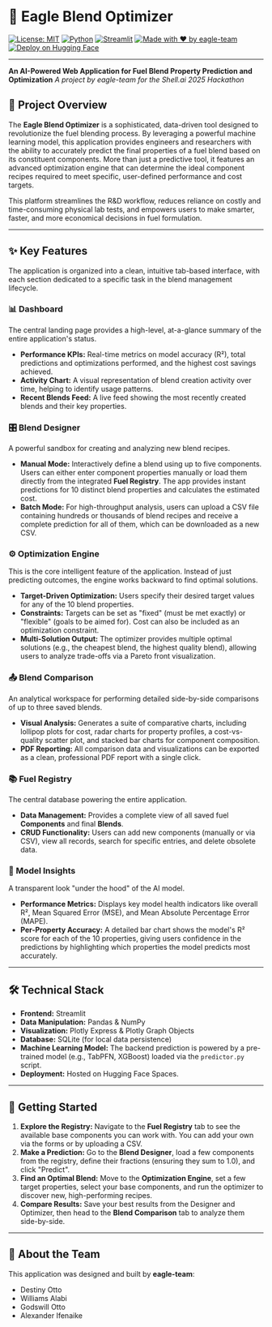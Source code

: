 # 🦅 Eagle Blend Optimizer

[![License: MIT](https://img.shields.io/badge/License-MIT-yellow.svg)](LICENSE)
[![Python](https://img.shields.io/badge/python-3.10-blue.svg)](https://www.python.org/downloads/release/python-3100/)
[![Streamlit](https://img.shields.io/badge/Streamlit-1.35.0-FF4B4B.svg)](https://streamlit.io)
[![Made with ❤️ by eagle-team](https://img.shields.io/badge/Made%20with-❤️-red)](https://github.com/eagle-team)
[![Deploy on Hugging Face](https://img.shields.io/badge/🤗-Hugging%20Face%20Spaces-blue)](https://huggingface.co/spaces/eagle-team/eagle-blend-optimizer)

---


**An AI-Powered Web Application for Fuel Blend Property Prediction and Optimization**
*A project by eagle-team for the Shell.ai 2025 Hackathon*

## 📜 Project Overview

The **Eagle Blend Optimizer** is a sophisticated, data-driven tool designed to revolutionize the fuel blending process. By leveraging a powerful machine learning model, this application provides engineers and researchers with the ability to accurately predict the final properties of a fuel blend based on its constituent components. More than just a predictive tool, it features an advanced optimization engine that can determine the ideal component recipes required to meet specific, user-defined performance and cost targets.

This platform streamlines the R&D workflow, reduces reliance on costly and time-consuming physical lab tests, and empowers users to make smarter, faster, and more economical decisions in fuel formulation.



---

## ✨ Key Features

The application is organized into a clean, intuitive tab-based interface, with each section dedicated to a specific task in the blend management lifecycle.

### 📊 Dashboard
The central landing page provides a high-level, at-a-glance summary of the entire application's status.
-   **Performance KPIs:** Real-time metrics on model accuracy (R²), total predictions and optimizations performed, and the highest cost savings achieved.
-   **Activity Chart:** A visual representation of blend creation activity over time, helping to identify usage patterns.
-   **Recent Blends Feed:** A live feed showing the most recently created blends and their key properties.

### 🎛️ Blend Designer
A powerful sandbox for creating and analyzing new blend recipes.
-   **Manual Mode:** Interactively define a blend using up to five components. Users can either enter component properties manually or load them directly from the integrated **Fuel Registry**. The app provides instant predictions for 10 distinct blend properties and calculates the estimated cost.
-   **Batch Mode:** For high-throughput analysis, users can upload a CSV file containing hundreds or thousands of blend recipes and receive a complete prediction for all of them, which can be downloaded as a new CSV.

### ⚙️ Optimization Engine
This is the core intelligent feature of the application. Instead of just predicting outcomes, the engine works backward to find optimal solutions.
-   **Target-Driven Optimization:** Users specify their desired target values for any of the 10 blend properties.
-   **Constraints:** Targets can be set as "fixed" (must be met exactly) or "flexible" (goals to be aimed for). Cost can also be included as an optimization constraint.
-   **Multi-Solution Output:** The optimizer provides multiple optimal solutions (e.g., the cheapest blend, the highest quality blend), allowing users to analyze trade-offs via a Pareto front visualization.

### 📤 Blend Comparison
An analytical workspace for performing detailed side-by-side comparisons of up to three saved blends.
-   **Visual Analysis:** Generates a suite of comparative charts, including lollipop plots for cost, radar charts for property profiles, a cost-vs-quality scatter plot, and stacked bar charts for component composition.
-   **PDF Reporting:** All comparison data and visualizations can be exported as a clean, professional PDF report with a single click.

### 📚 Fuel Registry
The central database powering the entire application.
-   **Data Management:** Provides a complete view of all saved fuel **Components** and final **Blends**.
-   **CRUD Functionality:** Users can add new components (manually or via CSV), view all records, search for specific entries, and delete obsolete data.

### 🧠 Model Insights
A transparent look "under the hood" of the AI model.
-   **Performance Metrics:** Displays key model health indicators like overall R², Mean Squared Error (MSE), and Mean Absolute Percentage Error (MAPE).
-   **Per-Property Accuracy:** A detailed bar chart shows the model's R² score for each of the 10 properties, giving users confidence in the predictions by highlighting which properties the model predicts most accurately.

---

## 🛠️ Technical Stack

-   **Frontend:** Streamlit
-   **Data Manipulation:** Pandas & NumPy
-   **Visualization:** Plotly Express & Plotly Graph Objects
-   **Database:** SQLite (for local data persistence)
-   **Machine Learning Model:** The backend prediction is powered by a pre-trained model (e.g., TabPFN, XGBoost) loaded via the `predictor.py` script.
-   **Deployment:** Hosted on Hugging Face Spaces.

---

## 🚀 Getting Started

1.  **Explore the Registry:** Navigate to the **Fuel Registry** tab to see the available base components you can work with. You can add your own via the forms or by uploading a CSV.
2.  **Make a Prediction:** Go to the **Blend Designer**, load a few components from the registry, define their fractions (ensuring they sum to 1.0), and click "Predict".
3.  **Find an Optimal Blend:** Move to the **Optimization Engine**, set a few target properties, select your base components, and run the optimizer to discover new, high-performing recipes.
4.  **Compare Results:** Save your best results from the Designer and Optimizer, then head to the **Blend Comparison** tab to analyze them side-by-side.

---

## 👥 About the Team

This application was designed and built by **eagle-team**:
-   Destiny Otto
-   Williams Alabi
-   Godswill Otto
-   Alexander Ifenaike